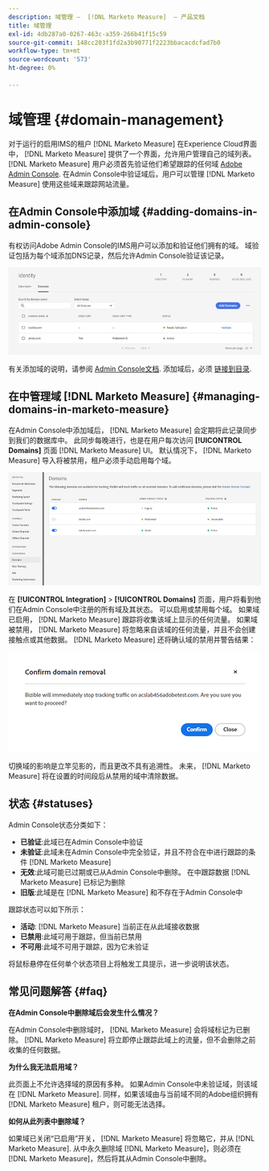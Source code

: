 ```yaml
---
description: 域管理 —  [!DNL Marketo Measure]  — 产品文档
title: 域管理
exl-id: 4db287a0-0267-463c-a359-266b41f15c59
source-git-commit: 148cc203f1fd2a3b90771f2223bbacacdcfad7b0
workflow-type: tm+mt
source-wordcount: '573'
ht-degree: 0%

---
```


# 域管理 {#domain-management}

对于运行的启用IMS的租户 [!DNL Marketo Measure] 在Experience Cloud界面中， [!DNL Marketo Measure] 提供了一个界面，允许用户管理自己的域列表。 [!DNL Marketo Measure] 用户必须首先验证他们希望跟踪的任何域 [Adobe Admin Console](https://adminconsole.adobe.com/). 在Admin Console中验证域后，用户可以管理 [!DNL Marketo Measure] 使用这些域来跟踪网站流量。

## 在Admin Console中添加域 {#adding-domains-in-admin-console}

有权访问Adobe Admin Console的IMS用户可以添加和验证他们拥有的域。 域验证包括为每个域添加DNS记录，然后允许Admin Console验证该记录。

![](assets/domain-management-1.png)

有关添加域的说明，请参阅 [Admin Console文档](https://helpx.adobe.com/enterprise/using/set-up-identity.html#setup-domains). 添加域后，必须 [链接到目录](https://helpx.adobe.com/enterprise/using/set-up-identity.html#link-domains-to-directories).

## 在中管理域 [!DNL Marketo Measure] {#managing-domains-in-marketo-measure}

在Admin Console中添加域后， [!DNL Marketo Measure] 会定期将此记录同步到我们的数据库中。 此同步每晚进行，也是在用户每次访问 **[!UICONTROL Domains]** 页面 [!DNL Marketo Measure] UI。 默认情况下， [!DNL Marketo Measure] 导入将被禁用，租户必须手动启用每个域。

![](assets/domain-management-2.png)

在 **[!UICONTROL Integration]** > **[!UICONTROL Domains]** 页面，用户将看到他们在Admin Console中注册的所有域及其状态。 可以启用或禁用每个域。 如果域已启用， [!DNL Marketo Measure] 跟踪将收集该域上显示的任何流量。 如果域被禁用， [!DNL Marketo Measure] 将忽略来自该域的任何流量，并且不会创建接触点或其他数据。 [!DNL Marketo Measure] 还将确认域的禁用并警告结果：

![](assets/domain-management-3.png)

切换域的影响是立竿见影的，而且更改不具有追溯性。 未来， [!DNL Marketo Measure] 将在设置的时间段后从禁用的域中清除数据。

## 状态 {#statuses}

Admin Console状态分类如下：

* **已验证**:此域已在Admin Console中验证
* **未验证**:此域未在Admin Console中完全验证，并且不符合在中进行跟踪的条件 [!DNL Marketo Measure]
* **无效**:此域可能已过期或已从Admin Console中删除。 在中跟踪数据 [!DNL Marketo Measure] 已标记为删除
* **旧版**:此域是在 [!DNL Marketo Measure] 和不存在于Admin Console中

跟踪状态可以如下所示：

* **活动**: [!DNL Marketo Measure] 当前正在从此域接收数据
* **已禁用**:此域可用于跟踪，但当前已禁用
* **不可用**:此域不可用于跟踪，因为它未验证

将鼠标悬停在任何单个状态项目上将触发工具提示，进一步说明该状态。

## 常见问题解答 {#faq}

**在Admin Console中删除域后会发生什么情况？**

在Admin Console中删除域时， [!DNL Marketo Measure] 会将域标记为已删除。 [!DNL Marketo Measure] 将立即停止跟踪此域上的流量，但不会删除之前收集的任何数据。

**为什么我无法启用域？**

此页面上不允许选择域的原因有多种。 如果Admin Console中未验证域，则该域在 [!DNL Marketo Measure]. 同样，如果该域由与当前域不同的Adobe组织拥有 [!DNL Marketo Measure] 租户，则可能无法选择。

**如何从此列表中删除域？**

如果域已关闭“已启用”开关， [!DNL Marketo Measure] 将忽略它，并从 [!DNL Marketo Measure]. 从中永久删除域 [!DNL Marketo Measure]，则必须在 [!DNL Marketo Measure]，然后将其从Admin Console中删除。
